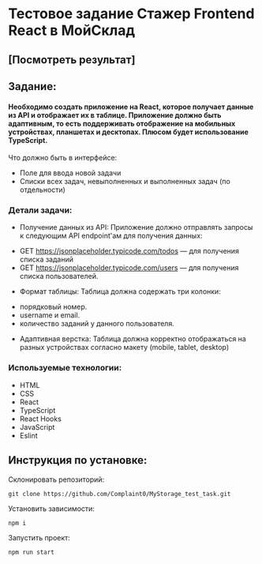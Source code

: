 # Тестовое задание Стажер Frontend React в МойСклад 

## [Посмотреть результат]

## Задание:
#### Необходимо создать приложение на React, которое получает данные из API и отображает их в таблице. Приложение должно быть адаптивным, то есть поддерживать отображение на мобильных устройствах, планшетах и десктопах. Плюсом будет использование TypeScript.
Что должно быть в интерфейсе:
* Поле для ввода новой задачи
* Списки всех задач, невыполненных и выполненных задач (по отдельности)

### Детали задачи:
* Получение данных из API:
Приложение должно отправлять запросы к следующим API endpoint'ам для получения данных:
- GET https://jsonplaceholder.typicode.com/todos — для получения списка заданий
- GET https://jsonplaceholder.typicode.com/users — для получения списка пользователей.
*	Формат таблицы:
Таблица должна содержать три колонки:
- порядковый номер.
- username и email.
- количество заданий у данного пользователя.
*	Адаптивная верстка:
Таблица должна корректно отображаться на разных устройствах согласно макету (mobile, tablet, desktop)


### Используемые технологии:
* HTML
* CSS
* React
* TypeScript
* React Hooks
* JavaScript
* Eslint

## Инструкция по установке:
Склонировать репозиторий:
```
git clone https://github.com/Complaint0/MyStorage_test_task.git
```
Установить зависимости:
```
npm i
```
Запустить проект:
```
npm run start
```


